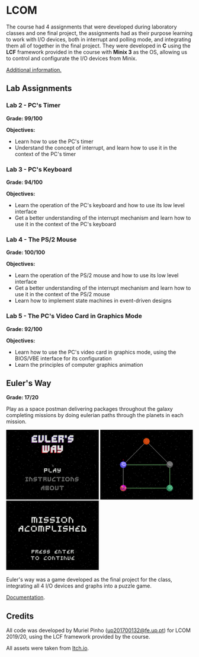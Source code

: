 # LCOM

The course had 4 assignments that were developed during laboratory classes and one final project, the assignments had as their purpose learning to work with I/O devices, both in interrupt and polling mode, and integrating them all of together in the final project. They were developed in **C** using the **LCF** framework provided in the course with **Minix 3** as the OS, allowing us to control and configurate the I/O devices from Minix.

[Additional information.](https://sigarra.up.pt/feup/pt/UCURR_GERAL.FICHA_UC_VIEW?pv_ocorrencia_id=436435 "LCOM")


## Lab Assignments

### Lab 2 - PC's Timer
**Grade: 99/100**

**Objectives:** 
* Learn how to use the PC's timer
* Understand the concept of interrupt, and learn how to use it in the context of the PC's timer

### Lab 3 -  PC's Keyboard
**Grade: 94/100**

**Objectives:** 
* Learn the operation of the PC's keyboard and how to use its low level interface
* Get a better understanding of the interrupt mechanism and learn how to use it in the context of the PC's keyboard

### Lab 4 - The PS/2 Mouse 
**Grade: 100/100**

**Objectives:** 

* Learn the operation of the PS/2 mouse and how to use its low level interface 
* Get a better understanding of the interrupt mechanism and learn how to use it in the context of the PS/2 mouse
* Learn how to implement state machines in event-driven designs

### Lab 5 - The PC's Video Card in Graphics Mode 
**Grade: 92/100**

**Objectives:** 

* Learn how to use the PC's video card in graphics mode, using the BIOS/VBE interface for its configuration
* Learn the principles of computer graphics animation


## Euler's Way
**Grade: 17/20**

Play as a space postman delivering packages throughout the galaxy completing missions by doing eulerian paths through the planets in each mission.

<img src="proj/doc/screenshots/mainMenu.png" width= "250" >  <img src="proj/doc/screenshots/gameplay.png" width= "250" > <img src="proj/doc/screenshots/missionAcomplished.png" width= "250" >

Euler's way was a game developed as the final project for the class, integrating all 4 I/O devices and graphs into a puzzle game.

[Documentation](proj/doc/ "Documentation").



## Credits

All code was developed by Muriel Pinho (up201700132@fe.up.pt) for LCOM 2019/20, using the LCF framework provided by the course.

All assets were taken from [Itch.io](https://itch.io/game-assets "Itch.io").



